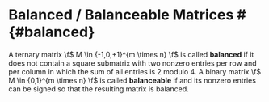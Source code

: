# Balanced / Balanceable Matrices # {#balanced}

A ternary matrix \f$ M \in \{-1,0,+1\}^{m \times n} \f$ is called **balanced** if it does not contain a square submatrix with two nonzero entries per row and per column in which the sum of all entries is 2 modulo 4.
A binary matrix \f$ M \in \{0,1\}^{m \times n} \f$ is called **balanceable** if and its nonzero entries can be signed so that the resulting matrix is balanced.

